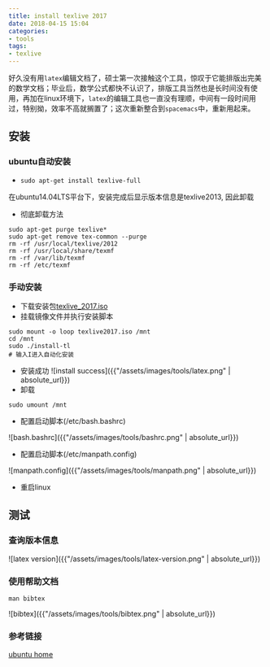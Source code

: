 ```yaml
---
title: install texlive 2017
date: 2018-04-15 15:04
categories:
- tools
tags:
- texlive
---
```


好久没有用`latex`编辑文档了，硕士第一次接触这个工具，惊叹于它能排版出完美的数学文档；毕业后，数学公式都快不认识了，排版工具当然也是长时间没有使用，再加在linux环境下，`latex`的编辑工具也一直没有理顺，中间有一段时间用过，特别拗，效率不高就搁置了；这次重新整合到`spacemacs`中，重新用起来。

## 安装 ##

### ubuntu自动安装 ###

  * `sudo apt-get install texlive-full`
  
  在ubuntu14.04LTS平台下，安装完成后显示版本信息是texlive2013, 因此卸载
  
  * 彻底卸载方法
  
  
``` shell
sudo apt-get purge texlive*
sudo apt-get remove tex-common --purge
rm -rf /usr/local/texlive/2012 
rm -rf /usr/local/share/texmf
rm -rf /var/lib/texmf
rm -rf /etc/texmf
```

### 手动安装 ###

  * 下载安装包[texlive_2017.iso](http://mirrors.ustc.edu.cn/CTAN/systems/texlive/Images/texlive2017.iso)
  * 挂载镜像文件并执行安装脚本
  
``` shell
sudo mount -o loop texlive2017.iso /mnt
cd /mnt
sudo ./install-tl
# 输入I进入自动化安装
```

  * 安装成功
![install success]({{"/assets/images/tools/latex.png" | absolute_url}})
  * 卸载
  
``` shell
sudo umount /mnt
```

  * 配置启动脚本(/etc/bash.bashrc)

![bash.bashrc]({{"/assets/images/tools/bashrc.png" | absolute_url}})

  * 配置启动脚本(/etc/manpath.config)

![manpath.config]({{"/assets/images/tools/manpath.png" | absolute_url}})

  * 重启linux

## 测试 ##

### 查询版本信息 ###

![latex version]({{"/assets/images/tools/latex-version.png" | absolute_url}})

### 使用帮助文档 ###

``` shell
man bibtex
```
![bibtex]({{"/assets/images/tools/bibtex.png" | absolute_url}})

### 参考链接 ###

[ubuntu home](https://askubuntu.com/questions/60765/how-do-i-add-a-directory-to-manpath-or-infopath)


